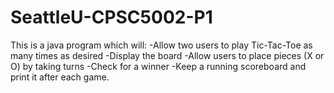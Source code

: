# SeattleU-CPSC5002-P1
This is a java program which will:
-Allow two users to play Tic-Tac-Toe as many times as desired
  -Display the board
  -Allow users to place pieces (X or O) by taking turns
  -Check for a winner
-Keep a running scoreboard and print it after each game.
